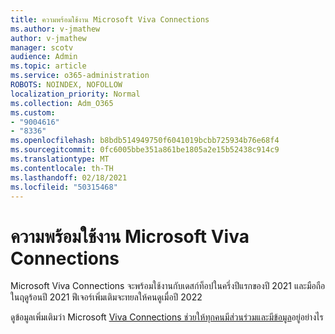 ```yaml
---
title: ความพร้อมใช้งาน Microsoft Viva Connections
ms.author: v-jmathew
author: v-jmathew
manager: scotv
audience: Admin
ms.topic: article
ms.service: o365-administration
ROBOTS: NOINDEX, NOFOLLOW
localization_priority: Normal
ms.collection: Adm_O365
ms.custom:
- "9004616"
- "8336"
ms.openlocfilehash: b8bdb514949750f6041019bcbb725934b76e68f4
ms.sourcegitcommit: 0fc6005bbe351a861be1805a2e15b52438c914c9
ms.translationtype: MT
ms.contentlocale: th-TH
ms.lasthandoff: 02/18/2021
ms.locfileid: "50315468"
---
```

# <a name="microsoft-viva-connections-availability"></a>ความพร้อมใช้งาน Microsoft Viva Connections

Microsoft Viva Connections จะพร้อมใช้งานกับเดสก์ท็อปในครึ่งปีแรกของปี 2021 และมือถือในฤดูร้อนปี 2021 ฟีเจอร์เพิ่มเติมจะทยลให้คนดูเมื่อปี 2022

ดูข้อมูลเพิ่มเติมว่า Microsoft [Viva Connections ช่วยให้ทุกคนมีส่วนร่วมและมีข้อมูล](https://techcommunity.microsoft.com/t5/microsoft-viva-blog/microsoft-viva-connections-helps-everyone-to-stay-engaged-and/ba-p/2107009)อยู่อย่างไร
